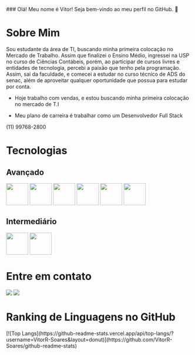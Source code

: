 <link rel="stylesheet" href="https://cdnjs.cloudflare.com/ajax/libs/font-awesome/6.5.2/css/all.min.css" integrity="sha512-SnH5WK+bZxgPHs44uWIX+LLJAJ9/2PkPKZ5QiAj6Ta86w+fsb2TkcmfRyVX3pBnMFcV7oQPJkl9QevSCWr3W6A==" crossorigin="anonymous" referrerpolicy="no-referrer" />
### Olá! Meu nome é Vitor! Seja bem-vindo ao meu perfil no GitHub. 👋
  <h1>Sobre Mim</h1> 
  Sou estudante da área de TI, buscando
  minha primeira colocação no Mercado de
  Trabalho. Assim que finalizei o Ensino Médio,
  ingressei na USP no curso de Ciências
  Contábeis, porém, ao participar de cursos
  livres e entidades de tecnologia, percebi a
  paixão que tenho pela programação. Assim,
  sai da faculdade, e comecei a estudar no
  curso técnico de ADS do senac, além de
  aproveitar qualquer oportunidade que
  possua para estudar por conta.
  
- Hoje trabalho com vendas, e estou buscando minha primeira colocação no mercado de T.I

- Meu plano de carreira é trabalhar como um Desenvolvedor Full Stack
<div width="60px">
  <i class="fa-brands fa-whatsapp"></i> (11) 99768-2800
</div>


 <h1>Tecnologias</h1>
 <h2>Avançado</h2>
 <div  display="flex" gap="20px">
   <img src="https://cdn.jsdelivr.net/gh/devicons/devicon@latest/icons/html5/html5-original-wordmark.svg" width="60px" height="60px" /> 
   <img src="https://cdn.jsdelivr.net/gh/devicons/devicon@latest/icons/css3/css3-original-wordmark.svg" width="60px" height="60px"/> 
   <img src="https://cdn.jsdelivr.net/gh/devicons/devicon@latest/icons/javascript/javascript-original.svg" width="60px" height="60px" />
   <img src="https://cdn.jsdelivr.net/gh/devicons/devicon@latest/icons/git/git-original.svg" width="60px" height="60px"/>
   <img src="https://cdn.jsdelivr.net/gh/devicons/devicon@latest/icons/github/github-original-wordmark.svg" width="60px" height="60px" />
    <img src="https://cdn.jsdelivr.net/gh/devicons/devicon@latest/icons/mysql/mysql-original-wordmark.svg" width="60px" height="60px"/>      
  </div>
 <h2>Intermediário</h2>
 <div display="flex" gap="20px">
   <img src="https://cdn.jsdelivr.net/gh/devicons/devicon@latest/icons/java/java-original-wordmark.svg" width="60px" height="60px" />
   <img src="https://cdn.jsdelivr.net/gh/devicons/devicon@latest/icons/nodejs/nodejs-original-wordmark.svg" width="60px" height="60px" />   
 </div>
 <h1>Entre em contato</h1>
 <a href = "mailto: vitorratollasoares@gmail.com"><img loading="lazy" src="https://img.shields.io/badge/Gmail-D14836?style=for-the-badge&logo=gmail&logoColor=white" target="_blank"></a>
 <a href="https://instagram.com/ratollasoares_19" target="_blank"><img loading="lazy" src="https://img.shields.io/badge/-Instagram-%23E4405F?style=for-the-badge&logo=instagram&logoColor=white" target="_blank"></a>
 
 <h1>Ranking de Linguagens no GitHub</h1>       
[![Top Langs](https://github-readme-stats.vercel.app/api/top-langs/?username=VitorR-Soares&layout=donut)](https://github.com/VitorR-Soares/github-readme-stats)
